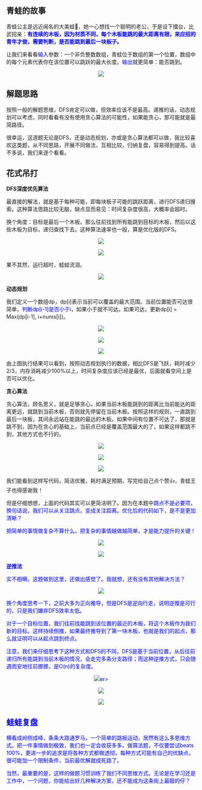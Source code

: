 ## 青蛙的故事
青蛙公主是远近闻名的大美蛙🐸，她一心想找一个聪明的老公，于是设下擂台，比武招亲：<b><font color=blue>有连续的木板，因为材质不同，每个木板能跳的最大距离有限，来应招的青年才俊，需要判断，是否能跳到最后一块板子。</b></font>

让我们来看看<font color=blue>输入</font>参数：一个非负整数数组，青蛙位于数组的第一个位置，数组中的每个元素代表你在该位置可以跳跃的最大长度。<font color=blue>输出</font>就更简单：能否跳到。
<center>

![](https://files.mdnice.com/user/13621/dfe14c20-3aff-4818-9e03-59d4e72f8b89.png)</center>

## 解题思路
按照一般的解题思维，DFS肯定可以做，但效率应该不是最高。递推的话，动态规划可以考虑，同时看看有没有使用贪心算法的可能性，如果能贪心，那可能就是最简路径。

很幸运，这道题无论是DFS，还是动态规划，亦或是贪心算法都可以做，我比较喜欢这类题，从不同思路，开展不同做法，互相比较，归纳复盘，容易得到提高。话不多说，我们来逐个看看。

## 花式吊打
**DFS深度优先算法**

最直接的解法，就是基于每种可能，即每块板子可能的跳跃距离，进行DFS递归搜索。这种算法思路比较无脑，缺点显而易见：时间复杂度很高，大概率会超时。

换个角度：目标是最后一个木板。那么往前找到所有能跳到目标的木板，然后以这些木板为目标，递归查找下去。这种算法速率也一般，算是优化版的DFS。
<center>

![](https://files.mdnice.com/user/13621/88c8cb9a-833d-4ac4-b27b-3ec099a74d00.png)</center>
<center>

![](https://files.mdnice.com/user/13621/f86993a2-4219-405d-8887-b77a59e7fc98.png)</center>

果不其然，运行超时，蛙蛙流泪。
<center>
  
![](https://user-images.githubusercontent.com/83523072/137884370-276e7b3f-543f-4a86-b5c1-9ed19bbc4aff.gif)</center>

**动态规划**

我们定义一个数组dp，dp[i]表示当前可以覆盖的最大范围。当前位置能否可达很简单，<font color=blue>判断dp[i-1]是否小于i</font>，如果小于就不可达。如果可达，更新dp[i] = Max(dp[i-1], i+nums[i])。
<center>

![](https://files.mdnice.com/user/13621/b3350a66-d11d-4d04-81a4-b844f33e08a0.png)</center>
<center>

![](https://files.mdnice.com/user/13621/f9e67002-0a00-4679-942d-45d417fc2cdb.png)</center>
<center>

![](https://files.mdnice.com/user/13621/b71f1433-addd-4851-80de-561b7ed3d14c.png)</center>

由上图执行结果可以看到，按照动态规划执行的数据，相比DFS是飞跃，耗时减少2/3，内存消耗减少100%以上，时间复杂度应该已经是最优，后面就看空间上是否可以优化。

**贪心算法**

贪心算法，顾名思义，就是足够贪心。如果当前木板能跳到的距离比当前能达的距离更远，就跳到当前木板，否则就先停留在当前木板。按照这样的规则，一直跳到最后一块板，其间永远站在能跳的最远的木板。如果中间有位置不可达了，那就是跳不到，因为在贪心的基础上，当前点已经是覆盖范围最大的了，如果这样都跳不到，其他方式也不行的。
<center>

![](https://files.mdnice.com/user/13621/5bc84ddd-a6c9-43bd-a9a9-33611e255f75.png)</center>
<center>

![](https://files.mdnice.com/user/13621/140793eb-2447-4b63-90da-4a6afe3a3d06.png)</center>
<center>

![](https://files.mdnice.com/user/13621/c5c3370f-e51a-4405-8959-85cd4e7d308e.png)</center>

我们能看到这样写代码，简洁优雅，耗时满足预期，写完给自己点个赞👍，青蛙王子也得感谢我！

但是仔细想想，上面的代码其实可以更简洁明了。因为在本题中<font color=blue>跳点不是必要项</center>，换句话说，我们可以从关注跳点，变成关注距离。优化后的代码如下，是不是更加清晰？

把简单的事情做复杂不算什么。把复杂的事情越做越简单，才是能力提升的关键！
<center>

![](https://files.mdnice.com/user/13621/e1be8c39-7fb2-4b2d-8398-03a2c10d151e.png)</center>
<center>

![](https://files.mdnice.com/user/13621/846c77b9-f0e7-4457-871c-5dcdc63e5034.png)</center>

**逆推法**

实不相瞒，这题做到这里，还做出感觉了。我就想，还有没有其他解决方法？
<center>

![](https://files.mdnice.com/user/13621/83b1e890-c80d-4977-a60a-b211afbfcd27.png)</center>

换个角度思考一下，之前大多为正向推导，但是DFS是逆向行走，说明逆推是可行的，只是我们嫌弃DFS效率太低。

对于一个目标位置，我们往前找能跳到该位置的最近的木板，将这个木板作为我们新的目标。这样持续倒推，如果最终推导到了第一块木板，也就是我们的起点，那么就证明可以从起点跳到终点。

注意，我们来仔细思考下这种方式和DFS的不同，DFS是基于当前位置，从后往前递归所有能跳到当前木板的情况，会走完多条分支路径；而这种逆推方式，只会随遇而安地往前挪挪，是O(n)的复杂度。
<center>

![](https://files.mdnice.com/user/13621/dae08543-e62c-4a31-a997-8a4c2abc3ded.png)er></center>
<center>

![](https://files.mdnice.com/user/13621/e11141b4-8054-44f6-8ee2-b00950ad4e5a.png)</center>
<center>

![](https://files.mdnice.com/user/13621/30eb6b9c-5494-44fc-b469-a1af15f1987b.png)</center>

## 蛙蛙复盘
横看成岭侧成峰，条条大路通罗马，一个简单的跳板运动，居然有这么多思维方式。把一件事情做到极致，我们也一定会收获多多。做算法题，不仅要尝试beats 100%，更进一步的追求是将各种方式都做透彻，每种方式可能有自己的优缺点，很可能加一个限制条件，当前最优解就成死路了。

当然，最重要的是，这样的做题习惯训练了我们不同思维方式。无论是在学习还是工作中，一个问题，你能给出好几种解决方案，还不能成为这条街上最靓的仔？

